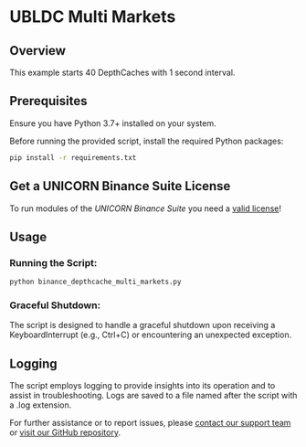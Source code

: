 # UBLDC Multi Markets
## Overview
This example starts 40 DepthCaches with 1 second interval.

## Prerequisites
Ensure you have Python 3.7+ installed on your system. 

Before running the provided script, install the required Python packages:
```bash
pip install -r requirements.txt
```

## Get a UNICORN Binance Suite License
To run modules of the *UNICORN Binance Suite* you need a [valid license](https://shop.lucit.services)!

## Usage
### Running the Script:
```bash
python binance_depthcache_multi_markets.py
```

### Graceful Shutdown:
The script is designed to handle a graceful shutdown upon receiving a KeyboardInterrupt (e.g., Ctrl+C) or encountering 
an unexpected exception.

## Logging
The script employs logging to provide insights into its operation and to assist in troubleshooting. Logs are saved to a 
file named after the script with a .log extension.

For further assistance or to report issues, please [contact our support team](https://www.lucit.tech/get-support.html) 
or [visit our GitHub repository](https://github.com/oliver-zehentleitner/unicorn-binance-local-depth-cache).
